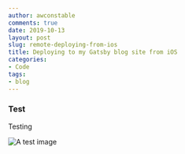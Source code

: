 ```yaml
---
author: awconstable
comments: true
date: 2019-10-13
layout: post
slug: remote-deploying-from-ios
title: Deploying to my Gatsby blog site from iOS
categories:
- Code
tags:
- blog
---
```


### Test
Testing

![A test image](../images/2019-10-08-IMG_5374.jpeg)

